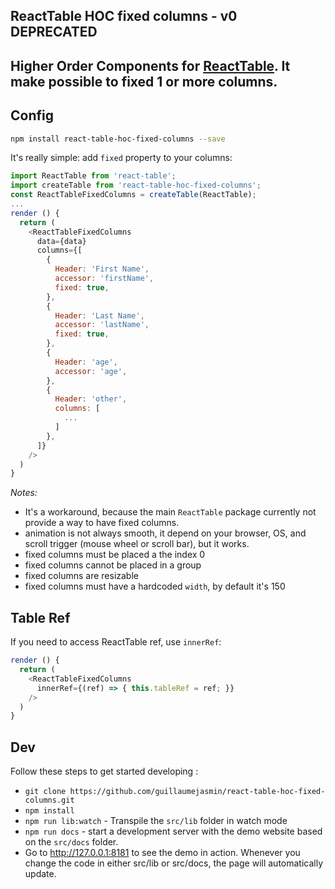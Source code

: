 
ReactTable HOC fixed columns - v0 DEPRECATED
---

Higher Order Components for [ReactTable](https://react-table.js.org). It make possible to fixed 1 or more columns.
---

## Config

```bash
npm install react-table-hoc-fixed-columns --save
```

It's really simple: add `fixed` property to your columns:


```js
import ReactTable from 'react-table';
import createTable from 'react-table-hoc-fixed-columns';
const ReactTableFixedColumns = createTable(ReactTable);
...
render () {
  return (
    <ReactTableFixedColumns
      data={data}
      columns={[
        {
          Header: 'First Name',
          accessor: 'firstName',
          fixed: true,
        },
        {
          Header: 'Last Name',
          accessor: 'lastName',
          fixed: true,
        },
        {
          Header: 'age',
          accessor: 'age',
        },
        {
          Header: 'other',
          columns: [
            ...
          ]
        },
      ]}
    />
  )
}
```

*Notes:*
  * It's a workaround, because the main `ReactTable` package currently not provide a way to have fixed columns. 
  * animation is not always smooth, it depend on your browser, OS, and scroll trigger (mouse wheel or scroll bar), but it works.
  * fixed columns must be placed a the index 0
  * fixed columns cannot be placed in a group
  * fixed columns are resizable
  * fixed columns must have a hardcoded `width`, by default it's 150 
  
   

## Table Ref

If you need to access ReactTable ref, use `innerRef`: 

```js
render () {
  return (
    <ReactTableFixedColumns
      innerRef={(ref) => { this.tableRef = ref; }}
    />
  )
}
```

## Dev

Follow these steps to get started developing :

* `git clone https://github.com/guillaumejasmin/react-table-hoc-fixed-columns.git`
* `npm install`
* `npm run lib:watch` - Transpile the `src/lib` folder in watch mode
* `npm run docs` - start a development server with the demo website based on the `src/docs` folder.
* Go to http://127.0.0.1:8181 to see the demo in action. Whenever you change the code in either src/lib or src/docs, the page will automatically update.
